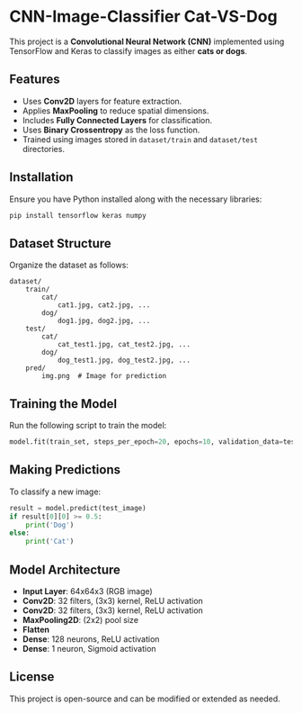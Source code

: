 # CNN-Image-Classifier Cat-VS-Dog

This project is a **Convolutional Neural Network (CNN)** implemented using TensorFlow and Keras to classify images as either **cats or dogs**.

## Features
- Uses **Conv2D** layers for feature extraction.
- Applies **MaxPooling** to reduce spatial dimensions.
- Includes **Fully Connected Layers** for classification.
- Uses **Binary Crossentropy** as the loss function.
- Trained using images stored in `dataset/train` and `dataset/test` directories.

## Installation
Ensure you have Python installed along with the necessary libraries:
```bash
pip install tensorflow keras numpy
```

## Dataset Structure
Organize the dataset as follows:
```
dataset/
    train/
        cat/
            cat1.jpg, cat2.jpg, ...
        dog/
            dog1.jpg, dog2.jpg, ...
    test/
        cat/
            cat_test1.jpg, cat_test2.jpg, ...
        dog/
            dog_test1.jpg, dog_test2.jpg, ...
    pred/
        img.png  # Image for prediction
```

## Training the Model
Run the following script to train the model:
```python
model.fit(train_set, steps_per_epoch=20, epochs=10, validation_data=test_set, validation_steps=3)
```

## Making Predictions
To classify a new image:
```python
result = model.predict(test_image)
if result[0][0] >= 0.5:
    print('Dog')
else:
    print('Cat')
```

## Model Architecture
- **Input Layer**: 64x64x3 (RGB image)
- **Conv2D**: 32 filters, (3x3) kernel, ReLU activation
- **Conv2D**: 32 filters, (3x3) kernel, ReLU activation
- **MaxPooling2D**: (2x2) pool size
- **Flatten**
- **Dense**: 128 neurons, ReLU activation
- **Dense**: 1 neuron, Sigmoid activation

## License
This project is open-source and can be modified or extended as needed.


